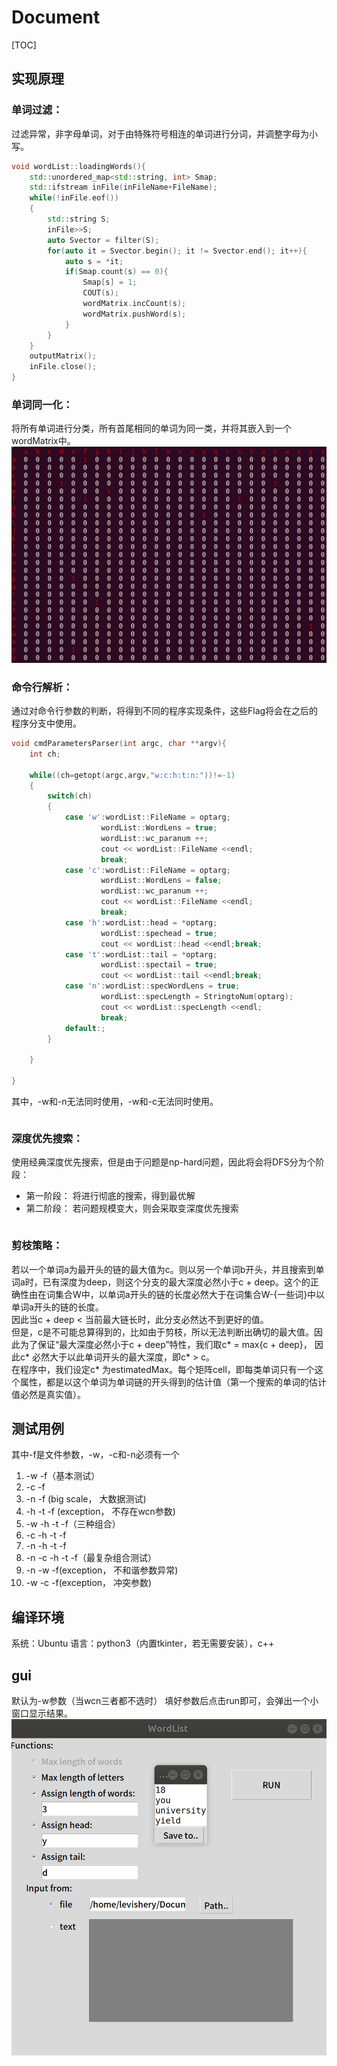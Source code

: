 # Document

[TOC]

## 实现原理
### 单词过滤：
过滤异常，非字母单词，对于由特殊符号相连的单词进行分词，并调整字母为小写。
```C++
void wordList::loadingWords(){
    std::unordered_map<std::string, int> Smap;
    std::ifstream inFile(inFileName+FileName);
    while(!inFile.eof())
    {
        std::string S;
        inFile>>S;
        auto Svector = filter(S);
        for(auto it = Svector.begin(); it != Svector.end(); it++){
            auto s = *it;
            if(Smap.count(s) == 0){
                Smap[s] = 1;
                COUT(s);
                wordMatrix.incCount(s);
                wordMatrix.pushWord(s);
            }          
        }
    }
    outputMatrix();
    inFile.close();
}
```
### 单词同一化：
将所有单词进行分类，所有首尾相同的单词为同一类，并将其嵌入到一个wordMatrix中。
![img](./matrix.png)

### 命令行解析：
通过对命令行参数的判断，将得到不同的程序实现条件，这些Flag将会在之后的程序分支中使用。  
```C++
void cmdParametersParser(int argc, char **argv){
    int ch;

    while((ch=getopt(argc,argv,"w:c:h:t:n:"))!=-1)
    {
        switch(ch)
        {
            case 'w':wordList::FileName = optarg;
                    wordList::WordLens = true;
                    wordList::wc_paranum ++;
                    cout << wordList::FileName <<endl;
                    break;
            case 'c':wordList::FileName = optarg;
                    wordList::WordLens = false;
                    wordList::wc_paranum ++;
                    cout << wordList::FileName <<endl;
                    break;
            case 'h':wordList::head = *optarg;
                    wordList::spechead = true;
                    cout << wordList::head <<endl;break;
            case 't':wordList::tail = *optarg;
                    wordList::spectail = true;
                    cout << wordList::tail <<endl;break;
            case 'n':wordList::specWordLens = true;
                    wordList::specLength = StringtoNum(optarg);
                    cout << wordList::specLength <<endl;
                    break;
            default:;
        }

    }

}
```
其中，-w和-n无法同时使用，-w和-c无法同时使用。
```C++
```
### 深度优先搜索：
使用经典深度优先搜索，但是由于问题是np-hard问题，因此将会将DFS分为个阶段：

* 第一阶段： 将进行彻底的搜索，得到最优解
* 第二阶段： 若问题规模变大，则会采取变深度优先搜索

```C++
```

### 剪枝策略：
若以一个单词a为最开头的链的最大值为c。则以另一个单词b开头，并且搜索到单词a时，已有深度为deep，则这个分支的最大深度必然小于c + deep。这个的正确性由在词集合W中，以单词a开头的链的长度必然大于在词集合W-{一些词}中以单词a开头的链的长度。  
因此当c + deep < 当前最大链长时，此分支必然达不到更好的值。  
但是，c是不可能总算得到的，比如由于剪枝，所以无法判断出确切的最大值。因此为了保证“最大深度必然小于c + deep”特性，我们取c* = max{c + deep}， 因此c* 必然大于以此单词开头的最大深度，即c* > c。  
在程序中，我们设定c* 为estimatedMax。每个矩阵cell，即每类单词只有一个这个属性，都是以这个单词为单词链的开头得到的估计值（第一个搜索的单词的估计值必然是真实值）。


## 测试用例
其中-f是文件参数，-w，-c和-n必须有一个

1. -w -f（基本测试）
2. -c -f
3. -n -f (big scale， 大数据测试)
4. -h -t -f (exception， 不存在wcn参数)
5. -w -h -t -f（三种组合）
6. -c -h -t -f
7. -n -h -t -f
8. -n -c -h -t -f（最复杂组合测试）
9. -n -w -f(exception， 不和谐参数异常)
10. -w -c -f(exception， 冲突参数)

## 编译环境
系统：Ubuntu
语言：python3（内置tkinter，若无需要安装），c++

## gui
默认为-w参数（当wcn三者都不选时）
填好参数后点击run即可，会弹出一个小窗口显示结果。
![img](./gui.png)


